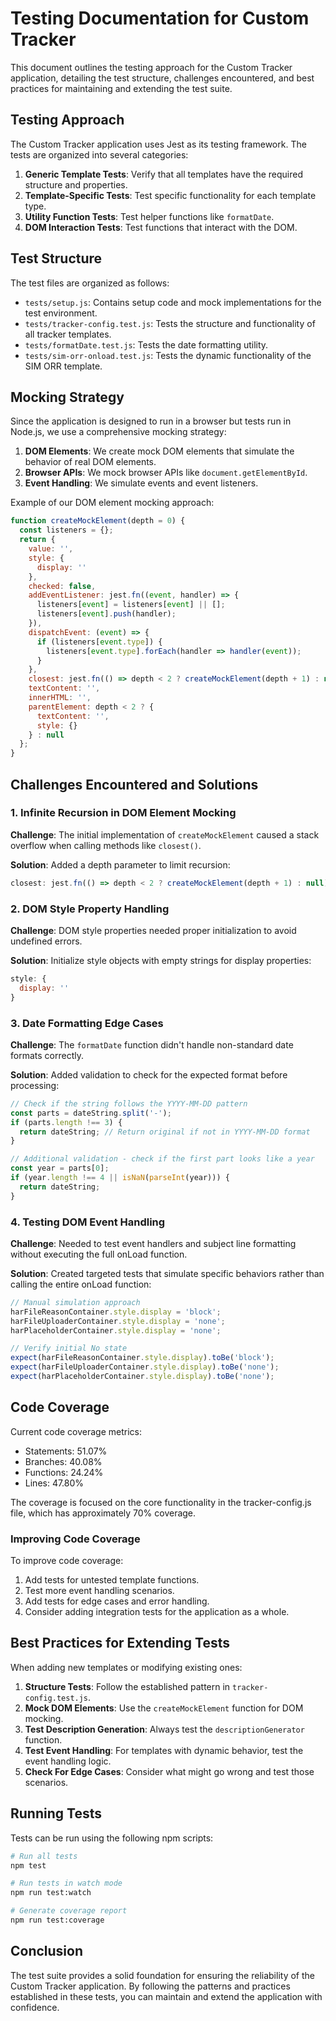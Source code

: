 # Testing Documentation for Custom Tracker

This document outlines the testing approach for the Custom Tracker application, detailing the test structure, challenges encountered, and best practices for maintaining and extending the test suite.

## Testing Approach

The Custom Tracker application uses Jest as its testing framework. The tests are organized into several categories:

1. **Generic Template Tests**: Verify that all templates have the required structure and properties.
2. **Template-Specific Tests**: Test specific functionality for each template type.
3. **Utility Function Tests**: Test helper functions like `formatDate`.
4. **DOM Interaction Tests**: Test functions that interact with the DOM.

## Test Structure

The test files are organized as follows:

- `tests/setup.js`: Contains setup code and mock implementations for the test environment.
- `tests/tracker-config.test.js`: Tests the structure and functionality of all tracker templates.
- `tests/formatDate.test.js`: Tests the date formatting utility.
- `tests/sim-orr-onload.test.js`: Tests the dynamic functionality of the SIM ORR template.

## Mocking Strategy

Since the application is designed to run in a browser but tests run in Node.js, we use a comprehensive mocking strategy:

1. **DOM Elements**: We create mock DOM elements that simulate the behavior of real DOM elements.
2. **Browser APIs**: We mock browser APIs like `document.getElementById`.
3. **Event Handling**: We simulate events and event listeners.

Example of our DOM element mocking approach:

```javascript
function createMockElement(depth = 0) {
  const listeners = {};
  return {
    value: '',
    style: {
      display: ''
    },
    checked: false,
    addEventListener: jest.fn((event, handler) => {
      listeners[event] = listeners[event] || [];
      listeners[event].push(handler);
    }),
    dispatchEvent: (event) => {
      if (listeners[event.type]) {
        listeners[event.type].forEach(handler => handler(event));
      }
    },
    closest: jest.fn(() => depth < 2 ? createMockElement(depth + 1) : null),
    textContent: '',
    innerHTML: '',
    parentElement: depth < 2 ? { 
      textContent: '', 
      style: {} 
    } : null
  };
}
```

## Challenges Encountered and Solutions

### 1. Infinite Recursion in DOM Element Mocking

**Challenge**: The initial implementation of `createMockElement` caused a stack overflow when calling methods like `closest()`.

**Solution**: Added a depth parameter to limit recursion:

```javascript
closest: jest.fn(() => depth < 2 ? createMockElement(depth + 1) : null)
```

### 2. DOM Style Property Handling

**Challenge**: DOM style properties needed proper initialization to avoid undefined errors.

**Solution**: Initialize style objects with empty strings for display properties:

```javascript
style: {
  display: ''
}
```

### 3. Date Formatting Edge Cases

**Challenge**: The `formatDate` function didn't handle non-standard date formats correctly.

**Solution**: Added validation to check for the expected format before processing:

```javascript
// Check if the string follows the YYYY-MM-DD pattern
const parts = dateString.split('-');
if (parts.length !== 3) {
  return dateString; // Return original if not in YYYY-MM-DD format
}

// Additional validation - check if the first part looks like a year
const year = parts[0];
if (year.length !== 4 || isNaN(parseInt(year))) {
  return dateString;
}
```

### 4. Testing DOM Event Handling

**Challenge**: Needed to test event handlers and subject line formatting without executing the full onLoad function.

**Solution**: Created targeted tests that simulate specific behaviors rather than calling the entire onLoad function:

```javascript
// Manual simulation approach
harFileReasonContainer.style.display = 'block';
harFileUploaderContainer.style.display = 'none';
harPlaceholderContainer.style.display = 'none';

// Verify initial No state
expect(harFileReasonContainer.style.display).toBe('block');
expect(harFileUploaderContainer.style.display).toBe('none');
expect(harPlaceholderContainer.style.display).toBe('none');
```

## Code Coverage

Current code coverage metrics:
- Statements: 51.07%
- Branches: 40.08%
- Functions: 24.24%
- Lines: 47.80%

The coverage is focused on the core functionality in the tracker-config.js file, which has approximately 70% coverage.

### Improving Code Coverage

To improve code coverage:

1. Add tests for untested template functions.
2. Test more event handling scenarios.
3. Add tests for edge cases and error handling.
4. Consider adding integration tests for the application as a whole.

## Best Practices for Extending Tests

When adding new templates or modifying existing ones:

1. **Structure Tests**: Follow the established pattern in `tracker-config.test.js`.
2. **Mock DOM Elements**: Use the `createMockElement` function for DOM mocking.
3. **Test Description Generation**: Always test the `descriptionGenerator` function.
4. **Test Event Handling**: For templates with dynamic behavior, test the event handling logic.
5. **Check For Edge Cases**: Consider what might go wrong and test those scenarios.

## Running Tests

Tests can be run using the following npm scripts:

```bash
# Run all tests
npm test

# Run tests in watch mode
npm run test:watch

# Generate coverage report
npm run test:coverage
```

## Conclusion

The test suite provides a solid foundation for ensuring the reliability of the Custom Tracker application. By following the patterns and practices established in these tests, you can maintain and extend the application with confidence. 